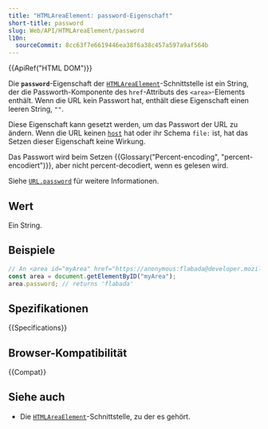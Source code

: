 ```yaml
---
title: "HTMLAreaElement: password-Eigenschaft"
short-title: password
slug: Web/API/HTMLAreaElement/password
l10n:
  sourceCommit: 8cc63f7e6619446ea38f6a38c457a597a9af564b
---
```


{{ApiRef("HTML DOM")}}

Die **`password`**-Eigenschaft der [`HTMLAreaElement`](/de/docs/Web/API/HTMLAreaElement)-Schnittstelle ist ein String, der die Passworth-Komponente des `href`-Attributs des `<area>`-Elements enthält. Wenn die URL kein Passwort hat, enthält diese Eigenschaft einen leeren String, `""`.

Diese Eigenschaft kann gesetzt werden, um das Passwort der URL zu ändern. Wenn die URL keinen [`host`](/de/docs/Web/API/HTMLAreaElement/host) hat oder ihr Schema `file:` ist, hat das Setzen dieser Eigenschaft keine Wirkung.

Das Passwort wird beim Setzen {{Glossary("Percent-encoding", "percent-encodiert")}}, aber nicht percent-decodiert, wenn es gelesen wird.

Siehe [`URL.password`](/de/docs/Web/API/URL/password) für weitere Informationen.

## Wert

Ein String.

## Beispiele

```js
// An <area id="myArea" href="https://anonymous:flabada@developer.mozilla.org/en-US/docs/HTMLAreaElement"> is in the document
const area = document.getElementByID("myArea");
area.password; // returns 'flabada'
```

## Spezifikationen

{{Specifications}}

## Browser-Kompatibilität

{{Compat}}

## Siehe auch

- Die [`HTMLAreaElement`](/de/docs/Web/API/HTMLAreaElement)-Schnittstelle, zu der es gehört.
